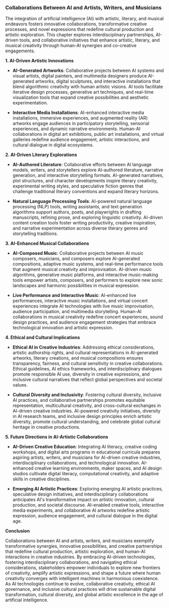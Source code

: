 ### Collaborations Between AI and Artists, Writers, and Musicians

The integration of artificial intelligence (AI) with artistic, literary, and musical endeavors fosters innovative collaborations, transformative creative processes, and novel expressions that redefine cultural production and artistic exploration. This chapter explores interdisciplinary partnerships, AI-driven tools, and collaborative initiatives that enhance artistic, literary, and musical creativity through human-AI synergies and co-creative engagements.

**1. AI-Driven Artistic Innovations**

- **AI-Generated Artworks**: Collaborative projects between AI systems and visual artists, digital painters, and multimedia designers produce AI-generated artworks, digital sculptures, and interactive installations that blend algorithmic creativity with human artistic visions. AI tools facilitate iterative design processes, generative art techniques, and real-time visualization tools that expand creative possibilities and aesthetic experimentation.
    
- **Interactive Media Installations**: AI-enhanced interactive media installations, immersive experiences, and augmented reality (AR) artworks engage audiences in participatory storytelling, sensorial experiences, and dynamic narrative environments. Human-AI collaborations in digital art exhibitions, public art installations, and virtual galleries redefine audience engagement, artistic interactions, and cultural dialogue in digital ecosystems.
    

**2. AI-Driven Literary Explorations**

- **AI-Authored Literature**: Collaborative efforts between AI language models, writers, and storytellers explore AI-authored literature, narrative generation, and interactive storytelling formats. AI-generated narratives, plot structures, and character developments inspire literary creativity, experimental writing styles, and speculative fiction genres that challenge traditional literary conventions and expand literary horizons.
    
- **Natural Language Processing Tools**: AI-powered natural language processing (NLP) tools, writing assistants, and text generation algorithms support authors, poets, and playwrights in drafting manuscripts, refining prose, and exploring linguistic creativity. AI-driven content creation tools foster writing productivity, creative inspiration, and narrative experimentation across diverse literary genres and storytelling traditions.
    

**3. AI-Enhanced Musical Collaborations**

- **AI-Composed Music**: Collaborative projects between AI music composers, musicians, and composers explore AI-generated compositions, adaptive music systems, and real-time performance tools that augment musical creativity and improvisation. AI-driven music algorithms, generative music platforms, and interactive music-making tools empower artists, composers, and performers to explore new sonic landscapes and harmonic possibilities in musical expression.
    
- **Live Performance and Interactive Music**: AI-enhanced live performances, interactive music installations, and virtual concert experiences integrate AI technologies with live music improvisation, audience participation, and multimedia storytelling. Human-AI collaborations in musical creativity redefine concert experiences, sound design practices, and audience engagement strategies that embrace technological innovation and artistic expression.
    

**4. Ethical and Cultural Implications**

- **Ethical AI in Creative Industries**: Addressing ethical considerations, artistic authorship rights, and cultural representations in AI-generated artworks, literary creations, and musical compositions ensures transparency, fairness, and cultural sensitivity in creative collaborations. Ethical guidelines, AI ethics frameworks, and interdisciplinary dialogues promote responsible AI use, diversity in creative expressions, and inclusive cultural narratives that reflect global perspectives and societal values.
    
- **Cultural Diversity and Inclusivity**: Fostering cultural diversity, inclusive AI practices, and collaborative partnerships promotes equitable representation, multicultural creativity, and cross-cultural exchanges in AI-driven creative industries. AI-powered creativity initiatives, diversity in AI research teams, and inclusive design principles enrich artistic diversity, promote cultural understanding, and celebrate global cultural heritage in creative productions.
    

**5. Future Directions in AI-Artistic Collaborations**

- **AI-Driven Creative Education**: Integrating AI literacy, creative coding workshops, and digital arts programs in educational curricula prepares aspiring artists, writers, and musicians for AI-driven creative industries, interdisciplinary collaborations, and technological innovation. AI-enhanced creative learning environments, maker spaces, and AI design studios cultivate digital literacy, computational creativity, and adaptive skills in creative disciplines.
    
- **Emerging AI Artistic Practices**: Exploring emerging AI artistic practices, speculative design initiatives, and interdisciplinary collaborations anticipates AI's transformative impact on artistic innovation, cultural production, and societal discourse. AI-enabled creative tools, interactive media experiments, and collaborative AI artworks redefine artistic expression, audience engagement, and cultural dialogue in the digital age.
    

**Conclusion**

Collaborations between AI and artists, writers, and musicians exemplify transformative synergies, innovative possibilities, and creative partnerships that redefine cultural production, artistic exploration, and human-AI interactions in creative industries. By embracing AI-driven technologies, fostering interdisciplinary collaborations, and navigating ethical considerations, stakeholders empower individuals to explore new frontiers of creativity, amplify artistic expressions, and shape a future where human creativity converges with intelligent machines in harmonious coexistence. As AI technologies continue to evolve, collaborative creativity, ethical AI governance, and inclusive cultural practices will drive sustainable digital transformation, cultural diversity, and global artistic excellence in the age of artificial intelligence.